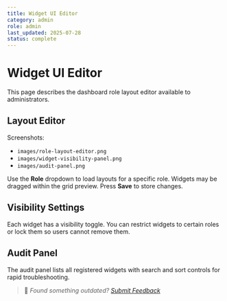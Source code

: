```yaml
---
title: Widget UI Editor
category: admin
role: admin
last_updated: 2025-07-28
status: complete
---
```


# Widget UI Editor

This page describes the dashboard role layout editor available to administrators.

## Layout Editor

Screenshots:
- `images/role-layout-editor.png`
- `images/widget-visibility-panel.png`
- `images/audit-panel.png`

Use the **Role** dropdown to load layouts for a specific role. Widgets may be dragged within the grid preview. Press **Save** to store changes.

## Visibility Settings

Each widget has a visibility toggle. You can restrict widgets to certain roles or lock them so users cannot remove them.

## Audit Panel

The audit panel lists all registered widgets with search and sort controls for rapid troubleshooting.

> 💬 *Found something outdated? [Submit Feedback](../feedback.md)*
